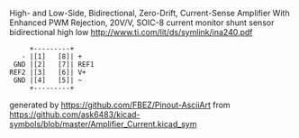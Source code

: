 High- and Low-Side, Bidirectional, Zero-Drift, Current-Sense Amplifier With Enhanced PWM Rejection, 20V/V, SOIC-8
current monitor shunt sensor bidirectional high low
http://www.ti.com/lit/ds/symlink/ina240.pdf


	     +---------+
	   - |[1]   [8]| +
	 GND |[2]   [7]| REF1
	REF2 |[3]   [6]| V+
	 GND |[4]   [5]| ~
	     +---------+


generated by https://github.com/FBEZ/Pinout-AsciiArt from https://github.com/ask6483/kicad-symbols/blob/master/Amplifier_Current.kicad_sym
